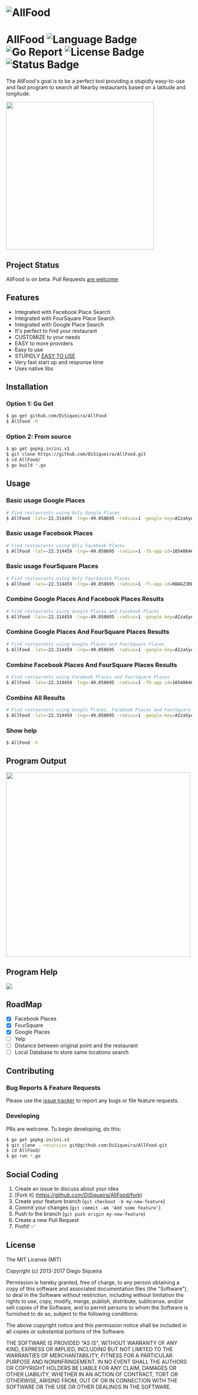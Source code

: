# ![AllFood](http://image.prntscr.com/image/09975b3d3a664237a08c2c7811692415.png)

# AllFood ![Language Badge](https://img.shields.io/badge/Language-Go-blue.svg) ![Go Report](https://goreportcard.com/badge/github.com/DiSiqueira/AllFood) ![License Badge](https://img.shields.io/badge/License-MIT-blue.svg) ![Status Badge](https://img.shields.io/badge/Status-Beta-brightgreen.svg)

The AllFood's goal is to be a perfect tool providing a stupidly easy-to-use and fast program to search all Nearby restaurants based on a latitude and longitude.

<img src="http://image.prntscr.com/image/bfd678a833a949f3b3caa8331b376f37.png" width="400">

## Project Status

AllFood is on beta. Pull Requests [are welcome](https://github.com/DiSiqueira/AllFood#social-coding)

## Features

- Integrated with Facebook Place Search
- Integrated with FourSquare Place Search
- Integrated with Google Place Search
- It's perfect to find your restaurant
- CUSTOMIZE to your needs
- EASY to more providers
- Easy to use
- STUPIDLY [EASY TO USE](https://github.com/DiSiqueira/AllFood#usage)
- Very fast start up and response time
- Uses native libs

## Installation

### Option 1: Go Get

```bash
$ go get github.com/DiSiqueira/AllFood
$ AllFood -h
```

### Option 2: From source

```bash
$ go get gopkg.in/ini.v1
$ git clone https://github.com/DiSiqueira/AllFood.git
$ cd AllFood/
$ go build *.go
```

## Usage

### Basic usage Google Places

```bash
# Find restaurants using Only Google Places
$ AllFood -lat=-22.314459 -lng=-49.058695 -radius=1 -google-key=AIzaSyAOEARYwKidXTiNkM982OP21A8LOAAAZ
```

### Basic usage Facebook Places

```bash
# Find restaurants using Only Facebook Places
$ AllFood -lat=-22.314459 -lng=-49.058695 -radius=1 -fb-app-id=1054064656577111 -fb-app-secret=5abbabac4f45764d534704f24e4a5aaa
```

### Basic usage FourSquare Places

```bash
# Find restaurants using Only FourSquare Places
$ AllFood -lat=-22.314459 -lng=-49.058695 -radius=1 -fs-app-id=KBAGZ3RDIEGOI42A241ADIEGOSDWULOLIQCCHK20NFSCU -fs-app-secret=2G4VSOHLOLNHBW3CBCSKWIGSLA5XM5NG11WHLOLR52FW4GCYAAA
```

### Combine Google Places And Facebook Places Results

```bash
# Find restaurants using Google Places and Facebook Places
$ AllFood -lat=-22.314459 -lng=-49.058695 -radius=1 -google-key=AIzaSyAOEARYwKidXTiNkM982OP21A8LOLAAA -fb-app-id=1054064656577111 -fb-app-secret=5abbabac4f45764d534704f24e4a5aaa
```

### Combine Google Places And FourSquare Places Results

```bash
# Find restaurants using Google Places and FourSquare Places
$ AllFood -lat=-22.314459 -lng=-49.058695 -radius=1 -google-key=AIzaSyAOEARYwKidXTiNkM982OP21A8LOLAAA -fs-app-id=KBAGZ3RDIEGOI42A241ADIEGOSDWULOLIQCCHK20NFSCU -fs-app-secret=2G4VSOHLOLNHBW3CBCSKWIGSLA5XM5NG11WHLOLR52FW4GCYAAA
```

### Combine Facebook Places And FourSquare Places Results

```bash
# Find restaurants using Facebook Places and FourSquare Places
$ AllFood -lat=-22.314459 -lng=-49.058695 -radius=1 -fb-app-id=1054064656577111 -fb-app-secret=5abbabac4f45764d534704f24e145aaa -fs-app-id=KBAGZ3RDIEGOI42A241ADIEGOSDWULOLIQCCHK20NFSCU -fs-app-secret=2G4VSOHLOLNHBW3CBCSKWIGSLA5XM5NG11WHLOLR52FW4GCYAAA
```

### Combine All Results

```bash
# Find restaurants using Google Places, Facebook Places and FourSquare Places
$ AllFood -lat=-22.314459 -lng=-49.058695 -radius=1 -google-key=AIzaSyAOEARYwKidXTiNkM982OP21A8LOLAAA -fb-app-id=1054064656577111 -fb-app-secret=5abbabac4f45764d534704f24e145aaa -fs-app-id=KBAGZ3RDIEGOI42A241ADIEGOSDWULOLIQCCHK20NFSCU -fs-app-secret=2G4VSOHLOLNHBW3CBCSKWIGSLA5XM5NG11WHLOLR52FW4GCYAAA
```

### Show help

```bash
$ AllFood -h
```

## Program Output

<img src="http://image.prntscr.com/image/bfd678a833a949f3b3caa8331b376f37.png" width="500">

## Program Help

![](http://image.prntscr.com/image/7ad9e94e11d049a992b202cbc764eadf.png)

## RoadMap

- [x] Facebook Places
- [x] FourSquare
- [x] Google Places
- [ ] Yelp
- [ ] Distance between original point and the restaurant
- [ ] Local Database to store same locations search

## Contributing

### Bug Reports & Feature Requests

Please use the [issue tracker](https://github.com/DiSiqueira/AllFood/issues) to report any bugs or file feature requests.

### Developing

PRs are welcome. To begin developing, do this:

```bash
$ go get gopkg.in/ini.v1
$ git clone --recursive git@github.com:DiSiqueira/AllFood.git
$ cd AllFood/
$ go run *.go
```

## Social Coding

1. Create an issue to discuss about your idea
2. [Fork it] (https://github.com/DiSiqueira/AllFood/fork)
3. Create your feature branch (`git checkout -b my-new-feature`)
4. Commit your changes (`git commit -am 'Add some feature'`)
5. Push to the branch (`git push origin my-new-feature`)
6. Create a new Pull Request
7. Profit! :white_check_mark:

## License

The MIT License (MIT)

Copyright (c) 2013-2017 Diego Siqueira

Permission is hereby granted, free of charge, to any person obtaining a copy
of this software and associated documentation files (the "Software"), to deal
in the Software without restriction, including without limitation the rights
to use, copy, modify, merge, publish, distribute, sublicense, and/or sell
copies of the Software, and to permit persons to whom the Software is
furnished to do so, subject to the following conditions:

The above copyright notice and this permission notice shall be included in
all copies or substantial portions of the Software.

THE SOFTWARE IS PROVIDED "AS IS", WITHOUT WARRANTY OF ANY KIND, EXPRESS OR
IMPLIED, INCLUDING BUT NOT LIMITED TO THE WARRANTIES OF MERCHANTABILITY,
FITNESS FOR A PARTICULAR PURPOSE AND NONINFRINGEMENT.  IN NO EVENT SHALL THE
AUTHORS OR COPYRIGHT HOLDERS BE LIABLE FOR ANY CLAIM, DAMAGES OR OTHER
LIABILITY, WHETHER IN AN ACTION OF CONTRACT, TORT OR OTHERWISE, ARISING FROM,
OUT OF OR IN CONNECTION WITH THE SOFTWARE OR THE USE OR OTHER DEALINGS IN
THE SOFTWARE.
